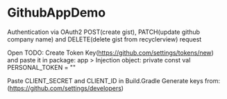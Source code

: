 # GithubAppDemo
Authentication via OAuth2 POST(create gist), PATCH(update github company name) and DELETE(delete gist from recyclerview) request

Open TODO:
Create Token Key(https://github.com/settings/tokens/new) and paste it in package: app > Injection object:
private const val PERSONAL_TOKEN = ""

Paste CLIENT_SECRET and CLIENT_ID in Build.Gradle Generate keys from: (https://github.com/settings/developers)
